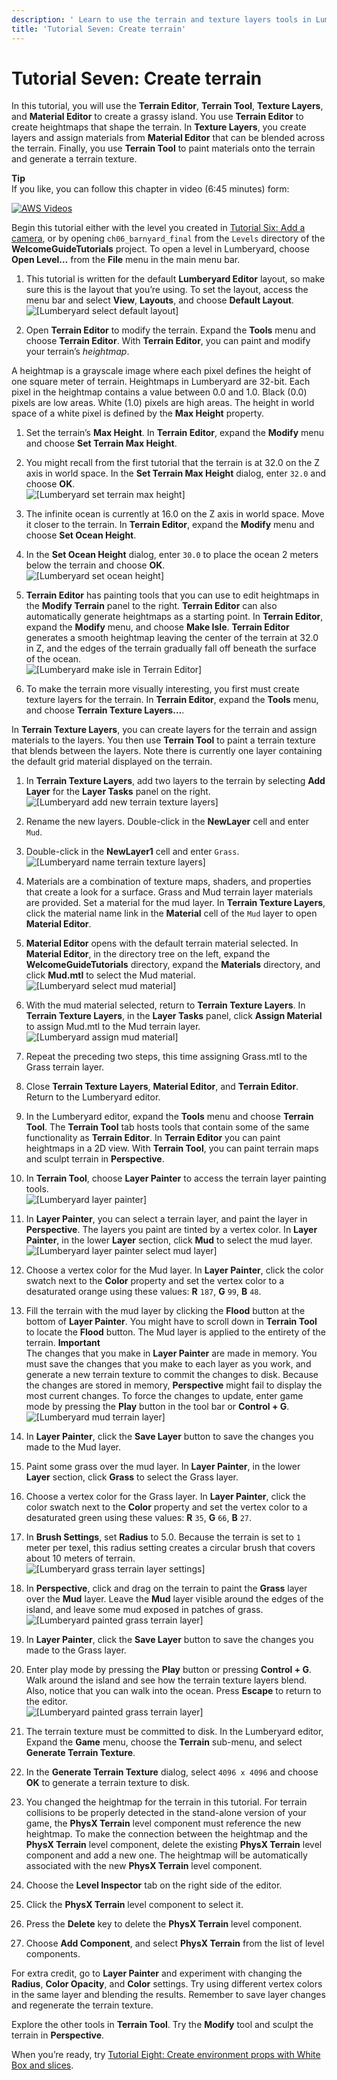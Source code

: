 ```yaml
---
description: ' Learn to use the terrain and texture layers tools in Lumberyard. '
title: 'Tutorial Seven: Create terrain'
---
```

# Tutorial Seven: Create terrain<a name="tutor-ch07-create-terrain"></a>

In this tutorial, you will use the **Terrain Editor**, **Terrain Tool**, **Texture Layers**, and **Material Editor** to create a grassy island\. You use **Terrain Editor** to create heightmaps that shape the terrain\. In **Texture Layers**, you create layers and assign materials from **Material Editor** that can be blended across the terrain\. Finally, you use **Terrain Tool** to paint materials onto the terrain and generate a terrain texture\.

**Tip**  
If you like, you can follow this chapter in video \(6:45 minutes\) form:  

[![AWS Videos](http://img.youtube.com/vi/https://www.youtube.com/embed/sQrlDaLbDZ8?rel=0/0.jpg)](http://www.youtube.com/watch?v=https://www.youtube.com/embed/sQrlDaLbDZ8?rel=0)

Begin this tutorial either with the level you created in [Tutorial Six: Add a camera](tutor-ch06-add-a-camera.md), or by opening `ch06_barnyard_final` from the `Levels` directory of the **WelcomeGuideTutorials** project\. To open a level in Lumberyard, choose **Open Level…​** from the **File** menu in the main menu bar\.

1.  This tutorial is written for the default **Lumberyard Editor** layout, so make sure this is the layout that you’re using\. To set the layout, access the menu bar and select **View**, **Layouts**, and choose **Default Layout**\.   
![\[Lumberyard select default layout\]](/images/welcomeguide/ui-default-layout-1.25.png)

1.  Open **Terrain Editor** to modify the terrain\. Expand the **Tools** menu and choose **Terrain Editor**\. With **Terrain Editor**, you can paint and modify your terrain’s *heightmap*\. 

   A heightmap is a grayscale image where each pixel defines the height of one square meter of terrain\. Heightmaps in Lumberyard are 32\-bit\. Each pixel in the heightmap contains a value between 0\.0 and 1\.0\. Black \(0\.0\) pixels are low areas\. White \(1\.0\) pixels are high areas\. The height in world space of a white pixel is defined by the **Max Height** property\.

1.  Set the terrain’s **Max Height**\. In **Terrain Editor**, expand the **Modify** menu and choose **Set Terrain Max Height**\. 

1.  You might recall from the first tutorial that the terrain is at 32\.0 on the Z axis in world space\. In the **Set Terrain Max Height** dialog, enter `32.0` and choose **OK**\.   
![\[Lumberyard set terrain max height\]](/images/welcomeguide/ui-terrain-set-max-height-1.26.png)

1.  The infinite ocean is currently at 16\.0 on the Z axis in world space\. Move it closer to the terrain\. In **Terrain Editor**, expand the **Modify** menu and choose **Set Ocean Height**\. 

1.  In the **Set Ocean Height** dialog, enter `30.0` to place the ocean 2 meters below the terrain and choose **OK**\.   
![\[Lumberyard set ocean height\]](/images/welcomeguide/ui-terrain-set-ocean-height-1.26.png)

1.  **Terrain Editor** has painting tools that you can use to edit heightmaps in the **Modify Terrain** panel to the right\. **Terrain Editor** can also automatically generate heightmaps as a starting point\. In **Terrain Editor**, expand the **Modify** menu, and choose **Make Isle**\. **Terrain Editor** generates a smooth heightmap leaving the center of the terrain at 32\.0 in Z, and the edges of the terrain gradually fall off beneath the surface of the ocean\.   
![\[Lumberyard make isle in Terrain Editor\]](/images/welcomeguide/ui-terrain-isle-terrain-1.26.png)

1.  To make the terrain more visually interesting, you first must create texture layers for the terrain\. In **Terrain Editor**, expand the **Tools** menu, and choose **Terrain Texture Layers…​**\. 

   In **Terrain Texture Layers**, you can create layers for the terrain and assign materials to the layers\. You then use **Terrain Tool** to paint a terrain texture that blends between the layers\. Note there is currently one layer containing the default grid material displayed on the terrain\.

1.  In **Terrain Texture Layers**, add two layers to the terrain by selecting **Add Layer** for the **Layer Tasks** panel on the right\.   
![\[Lumberyard add new terrain texture layers\]](/images/welcomeguide/ui-terrain-new-layers-1.26.png)

1.  Rename the new layers\. Double\-click in the **NewLayer** cell and enter `Mud`\. 

1.  Double\-click in the **NewLayer1** cell and enter `Grass`\.   
![\[Lumberyard name terrain texture layers\]](/images/welcomeguide/ui-terrain-layer-names-1.26.png)

1.  Materials are a combination of texture maps, shaders, and properties that create a look for a surface\. Grass and Mud terrain layer materials are provided\. Set a material for the mud layer\. In **Terrain Texture Layers**, click the material name link in the **Material** cell of the `Mud` layer to open **Material Editor**\. 

1.  **Material Editor** opens with the default terrain material selected\. In **Material Editor**, in the directory tree on the left, expand the **WelcomeGuideTutorials** directory, expand the **Materials** directory, and click **Mud\.mtl** to select the Mud material\.   
![\[Lumberyard select mud material\]](/images/welcomeguide/ui-material-editor-mud-1.26.png)

1.  With the mud material selected, return to **Terrain Texture Layers**\. In **Terrain Texture Layers**, in the **Layer Tasks** panel, click **Assign Material** to assign Mud\.mtl to the Mud terrain layer\.   
![\[Lumberyard assign mud material\]](/images/welcomeguide/ui-assign-mud-material-layer-1.26.png)

1.  Repeat the preceding two steps, this time assigning Grass\.mtl to the Grass terrain layer\. 

1.  Close **Terrain Texture Layers**, **Material Editor**, and **Terrain Editor**\. Return to the Lumberyard editor\. 

1.  In the Lumberyard editor, expand the **Tools** menu and choose **Terrain Tool**\. The **Terrain Tool** tab hosts tools that contain some of the same functionality as **Terrain Editor**\. In **Terrain Editor** you can paint heightmaps in a 2D view\. With **Terrain Tool**, you can paint terrain maps and sculpt terrain in **Perspective**\. 

1.  In **Terrain Tool**, choose **Layer Painter** to access the terrain layer painting tools\.   
![\[Lumberyard layer painter\]](/images/welcomeguide/ui-terrain-tool-layer-painter-1.26.png)

1.  In **Layer Painter**, you can select a terrain layer, and paint the layer in **Perspective**\. The layers you paint are tinted by a vertex color\. In **Layer Painter**, in the lower **Layer** section, click **Mud** to select the mud layer\.   
![\[Lumberyard layer painter select mud layer\]](/images/welcomeguide/ui-layer-painter-select-mud-1.26.png)

1.  Choose a vertex color for the Mud layer\. In **Layer Painter**, click the color swatch next to the **Color** property and set the vertex color to a desaturated orange using these values: **R** `187`, **G** `99`, **B** `48`\. 

1.  Fill the terrain with the mud layer by clicking the **Flood** button at the bottom of **Layer Painter**\. You might have to scroll down in **Terrain Tool** to locate the **Flood** button\. The Mud layer is applied to the entirety of the terrain\. 
**Important**  
The changes that you make in **Layer Painter** are made in memory\. You must save the changes that you make to each layer as you work, and generate a new terrain texture to commit the changes to disk\. Because the changes are stored in memory, **Perspective** might fail to display the most current changes\. To force the changes to update, enter game mode by pressing the **Play** button in the tool bar or **Control \+ G**\.  
![\[Lumberyard mud terrain layer\]](/images/welcomeguide/ui-mud-terrain-1.26.png)

1.  In **Layer Painter**, click the **Save Layer** button to save the changes you made to the Mud layer\. 

1.  Paint some grass over the mud layer\. In **Layer Painter**, in the lower **Layer** section, click **Grass** to select the Grass layer\. 

1.  Choose a vertex color for the Grass layer\. In **Layer Painter**, click the color swatch next to the **Color** property and set the vertex color to a desaturated green using these values: **R** `35`, **G** `66`, **B** `27`\. 

1.  In **Brush Settings**, set **Radius** to 5\.0\. Because the terrain is set to `1` meter per texel, this radius setting creates a circular brush that covers about 10 meters of terrain\.   
![\[Lumberyard grass terrain layer settings\]](/images/welcomeguide/ui-grass-layer-settings-1.26.png)

1.  In **Perspective**, click and drag on the terrain to paint the **Grass** layer over the **Mud** layer\. Leave the **Mud** layer visible around the edges of the island, and leave some mud exposed in patches of grass\.   
![\[Lumberyard painted grass terrain layer\]](/images/welcomeguide/ui-paint-grass-layer-1.26.png)

1.  In **Layer Painter**, click the **Save Layer** button to save the changes you made to the Grass layer\. 

1.  Enter play mode by pressing the **Play** button or pressing **Control \+ G**\. Walk around the island and see how the terrain texture layers blend\. Also, notice that you can walk into the ocean\. Press **Escape** to return to the editor\.   
![\[Lumberyard painted grass terrain layer\]](/images/welcomeguide/anim-terrain-layers-1.26.gif)

1.  The terrain texture must be committed to disk\. In the Lumberyard editor, Expand the **Game** menu, choose the **Terrain** sub\-menu, and select **Generate Terrain Texture**\. 

1.  In the **Generate Terrain Texture** dialog, select `4096 x 4096` and choose **OK** to generate a terrain texture to disk\. 

1.  You changed the heightmap for the terrain in this tutorial\. For terrain collisions to be properly detected in the stand\-alone version of your game, the **PhysX Terrain** level component must reference the new heightmap\. To make the connection between the heightmap and the **PhysX Terrain** level component, delete the existing **PhysX Terrain** level component and add a new one\. The heightmap will be automatically associated with the new **PhysX Terrain** level component\. 

   1.  Choose the **Level Inspector** tab on the right side of the editor\. 

   1.  Click the **PhysX Terrain** level component to select it\. 

   1.  Press the **Delete** key to delete the **PhysX Terrain** level component\. 

   1.  Choose **Add Component**, and select **PhysX Terrain** from the list of level components\. 

For extra credit, go to **Layer Painter** and experiment with changing the **Radius**, **Color Opacity**, and **Color** settings\. Try using different vertex colors in the same layer and blending the results\. Remember to save layer changes and regenerate the terrain texture\.

Explore the other tools in **Terrain Tool**\. Try the **Modify** tool and sculpt the terrain in **Perspective**\.

When you’re ready, try [Tutorial Eight: Create environment props with White Box and slices](tutor-ch08-create-props-with-slices.md)\.
